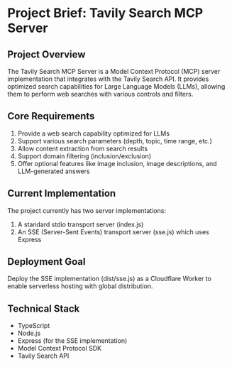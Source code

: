 # Project Brief: Tavily Search MCP Server

## Project Overview
The Tavily Search MCP Server is a Model Context Protocol (MCP) server implementation that integrates with the Tavily Search API. It provides optimized search capabilities for Large Language Models (LLMs), allowing them to perform web searches with various controls and filters.

## Core Requirements
1. Provide a web search capability optimized for LLMs
2. Support various search parameters (depth, topic, time range, etc.)
3. Allow content extraction from search results
4. Support domain filtering (inclusion/exclusion)
5. Offer optional features like image inclusion, image descriptions, and LLM-generated answers

## Current Implementation
The project currently has two server implementations:
1. A standard stdio transport server (index.js)
2. An SSE (Server-Sent Events) transport server (sse.js) which uses Express

## Deployment Goal
Deploy the SSE implementation (dist/sse.js) as a Cloudflare Worker to enable serverless hosting with global distribution.

## Technical Stack
- TypeScript
- Node.js
- Express (for the SSE implementation)
- Model Context Protocol SDK
- Tavily Search API
